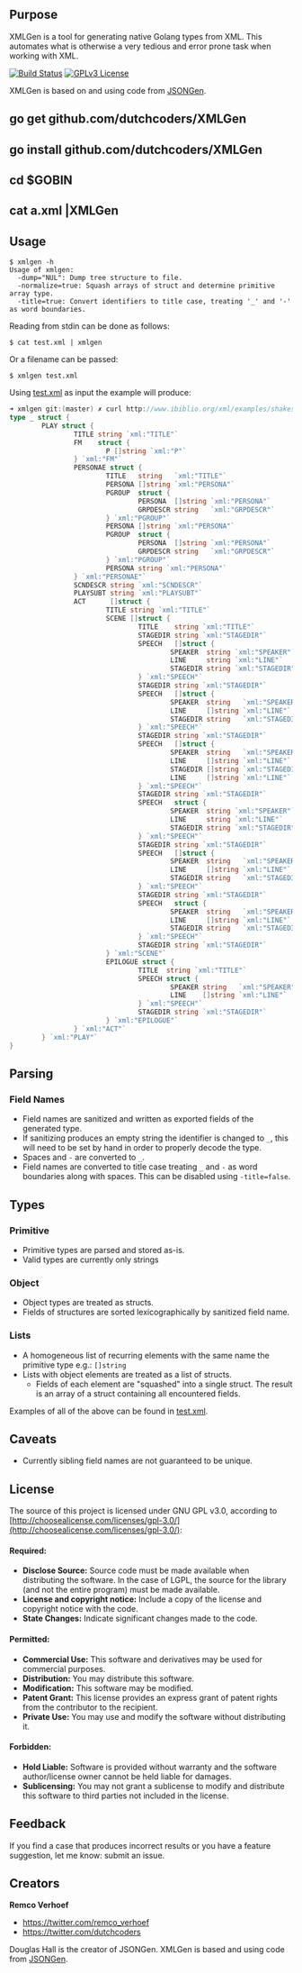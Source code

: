 ## Purpose
XMLGen is a tool for generating native Golang types from XML. This automates what is otherwise a very tedious and error prone task when working with XML.

[![Build Status](http://img.shields.io/travis/dutchcoders/XMLGen.svg?style=flat)](https://travis-ci.org/dutchcoders/XMLGen)
[![GPLv3 License](http://img.shields.io/badge/license-GPLv3-blue.svg?style=flat)](http://choosealicense.com/licenses/gpl-3.0/)

XMLGen is based on and using code from [JSONGen](https://github.com/bemasher/JSONGen).


## go get github.com/dutchcoders/XMLGen
## go install github.com/dutchcoders/XMLGen
## cd $GOBIN
## cat a.xml |XMLGen 


## Usage

```
$ xmlgen -h
Usage of xmlgen:
  -dump="NUL": Dump tree structure to file.
  -normalize=true: Squash arrays of struct and determine primitive array type.
  -title=true: Convert identifiers to title case, treating '_' and '-' as word boundaries.
```

Reading from stdin can be done as follows:
```
$ cat test.xml | xmlgen
```

Or a filename can be passed:
```
$ xmlgen test.xml
```

Using [test.xml](test.xml) as input the example will produce:
```go
➜ xmlgen git:(master) ✗ curl http://www.ibiblio.org/xml/examples/shakespeare/all_well.xml | xmlgen
type _ struct {
        PLAY struct {
                TITLE string `xml:"TITLE"`
                FM    struct {
                        P []string `xml:"P"`
                } `xml:"FM"`
                PERSONAE struct {
                        TITLE   string   `xml:"TITLE"`
                        PERSONA []string `xml:"PERSONA"`
                        PGROUP  struct {
                                PERSONA  []string `xml:"PERSONA"`
                                GRPDESCR string   `xml:"GRPDESCR"`
                        } `xml:"PGROUP"`
                        PERSONA []string `xml:"PERSONA"`
                        PGROUP  struct {
                                PERSONA  []string `xml:"PERSONA"`
                                GRPDESCR string   `xml:"GRPDESCR"`
                        } `xml:"PGROUP"`
                        PERSONA string `xml:"PERSONA"`
                } `xml:"PERSONAE"`
                SCNDESCR string `xml:"SCNDESCR"`
                PLAYSUBT string `xml:"PLAYSUBT"`
                ACT      []struct {
                        TITLE string `xml:"TITLE"`
                        SCENE []struct {
                                TITLE    string `xml:"TITLE"`
                                STAGEDIR string `xml:"STAGEDIR"`
                                SPEECH   []struct {
                                        SPEAKER  string `xml:"SPEAKER"`
                                        LINE     string `xml:"LINE"`
                                        STAGEDIR string `xml:"STAGEDIR"`
                                } `xml:"SPEECH"`
                                STAGEDIR string `xml:"STAGEDIR"`
                                SPEECH   []struct {
                                        SPEAKER  string   `xml:"SPEAKER"`
                                        LINE     []string `xml:"LINE"`
                                        STAGEDIR string   `xml:"STAGEDIR"`
                                } `xml:"SPEECH"`
                                STAGEDIR string `xml:"STAGEDIR"`
                                SPEECH   []struct {
                                        SPEAKER  string   `xml:"SPEAKER"`
                                        LINE     []string `xml:"LINE"`
                                        STAGEDIR []string `xml:"STAGEDIR"`
                                        LINE     []string `xml:"LINE"`
                                } `xml:"SPEECH"`
                                STAGEDIR string `xml:"STAGEDIR"`
                                SPEECH   struct {
                                        SPEAKER  string `xml:"SPEAKER"`
                                        LINE     string `xml:"LINE"`
                                        STAGEDIR string `xml:"STAGEDIR"`
                                } `xml:"SPEECH"`
                                STAGEDIR string `xml:"STAGEDIR"`
                                SPEECH   []struct {
                                        SPEAKER  string   `xml:"SPEAKER"`
                                        LINE     []string `xml:"LINE"`
                                        STAGEDIR string   `xml:"STAGEDIR"`
                                } `xml:"SPEECH"`
                                STAGEDIR string `xml:"STAGEDIR"`
                                SPEECH   struct {
                                        SPEAKER  string   `xml:"SPEAKER"`
                                        LINE     []string `xml:"LINE"`
                                        STAGEDIR string   `xml:"STAGEDIR"`
                                } `xml:"SPEECH"`
                                STAGEDIR string `xml:"STAGEDIR"`
                        } `xml:"SCENE"`
                        EPILOGUE struct {
                                TITLE  string `xml:"TITLE"`
                                SPEECH struct {
                                        SPEAKER string   `xml:"SPEAKER"`
                                        LINE    []string `xml:"LINE"`
                                } `xml:"SPEECH"`
                                STAGEDIR string `xml:"STAGEDIR"`
                        } `xml:"EPILOGUE"`
                } `xml:"ACT"`
        } `xml:"PLAY"`
}
```

## Parsing
### Field Names
  * Field names are sanitized and written as exported fields of the generated type.
  * If sanitizing produces an empty string the identifier is changed to `_`, this will need to be set by hand in order to properly decode the type.
  * Spaces and `-` are converted to `_`.
  * Field names are converted to title case treating `_` and `-` as word boundaries along with spaces. This can be disabled using `-title=false`.

## Types
### Primitive
  * Primitive types are parsed and stored as-is.
  * Valid types are currently only strings

### Object
  * Object types are treated as structs.
  * Fields of structures are sorted lexicographically by sanitized field name.

### Lists
  * A homogeneous list of recurring elements with the same name the primitive type e.g.: `[]string`
  * Lists with object elements are treated as a list of structs.
    * Fields of each element are "squashed" into a single struct. The result is an array of a struct containing all encountered fields.   

Examples of all of the above can be found in [test.xml](test.xml).

## Caveats
  * Currently sibling field names are not guaranteed to be unique.

## License
The source of this project is licensed under GNU GPL v3.0, according to [http://choosealicense.com/licenses/gpl-3.0/](http://choosealicense.com/licenses/gpl-3.0/):

#### Required:

 * **Disclose Source:** Source code must be made available when distributing the software. In the case of LGPL, the source for the library (and not the entire program) must be made available.
 * **License and copyright notice:** Include a copy of the license and copyright notice with the code.
 * **State Changes:** Indicate significant changes made to the code.

#### Permitted:

 * **Commercial Use:** This software and derivatives may be used for commercial purposes.
 * **Distribution:** You may distribute this software.
 * **Modification:** This software may be modified.
 * **Patent Grant:** This license provides an express grant of patent rights from the contributor to the recipient.
 * **Private Use:** You may use and modify the software without distributing it.

#### Forbidden:

 * **Hold Liable:** Software is provided without warranty and the software author/license owner cannot be held liable for damages.
 * **Sublicensing:** You may not grant a sublicense to modify and distribute this software to third parties not included in the license.

## Feedback
If you find a case that produces incorrect results or you have a feature suggestion, let me know: submit an issue.

## Creators

**Remco Verhoef**
- <https://twitter.com/remco_verhoef>
- <https://twitter.com/dutchcoders>

Douglas Hall is the creator of JSONGen. XMLGen is based and using code from [JSONGen](https://github.com/bemasher/JSONGen).

